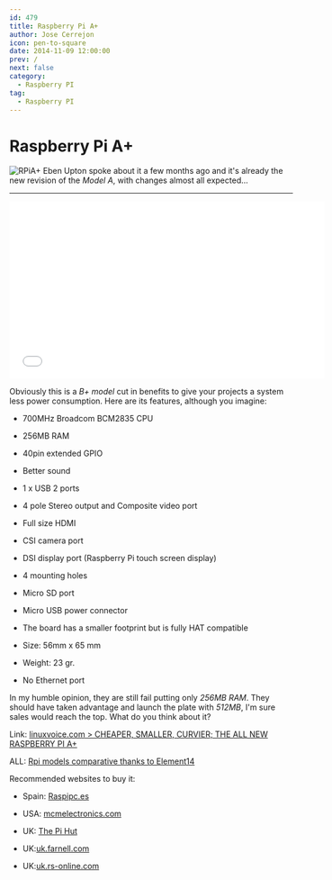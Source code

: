 ```yaml
---
id: 479
title: Raspberry Pi A+
author: Jose Cerrejon
icon: pen-to-square
date: 2014-11-09 12:00:00
prev: /
next: false
category:
  - Raspberry PI
tag:
  - Raspberry PI
---
```


# Raspberry Pi A+

![RPiA+](/images/RPiap.png)
Eben Upton spoke about it a few months ago and it's already the new revision of the *Model A*, with changes almost all expected...

- - -
<iframe width="560" height="315" src="//www.youtube.com/embed/KTjZLagZwKQ" frameborder="0" allowfullscreen></iframe>

Obviously this is a *B+ model* cut in benefits to give your projects a system less power consumption. Here are its features, although you imagine:

* 700MHz Broadcom BCM2835 CPU

* 256MB RAM

* 40pin extended GPIO

* Better sound

* 1 x USB 2 ports

* 4 pole Stereo output and Composite video port

* Full size HDMI

* CSI camera port

* DSI display port (Raspberry Pi touch screen display)

* 4 mounting holes

* Micro SD port

* Micro USB power connector

* The board has a smaller footprint but is fully HAT compatible

* Size: 56mm x 65 mm

* Weight: 23 gr.

* No Ethernet port

In my humble opinion, they are still fail putting only *256MB RAM*. They should have taken advantage and launch the plate with *512MB*, I'm sure sales would reach the top. What do you think about it?

Link: [linuxvoice.com > CHEAPER, SMALLER, CURVIER; THE ALL NEW RASPBERRY PI A+](http://www.linuxvoice.com/raspberry-pi-model-a/)


ALL: [Rpi models comparative thanks to Element14](/res/Rpi%20Model%20Comparison.pdf)

Recommended websites to buy it:

* Spain: [Raspipc.es](http://www.raspipc.es/public/home/index.php?ver=tienda&accion=verArticulo&idProducto=1174)

* USA: [mcmelectronics.com](http://www.mcmelectronics.com/product/83-16459)

* UK: [The Pi Hut](http://thepihut.com/collections/new-products/products/raspberry-pi-model-a-a-plus)

* UK:[uk.farnell.com](http://uk.farnell.com/raspberry-pi/raspbrry-moda-256m/sbc-raspberry-pi-model-a-256mb/dp/2447906?Ntt=Model+A%2B)

* UK:[uk.rs-online.com](http://uk.rs-online.com/web/p/processor-microcontroller-development-kits/8332699/)